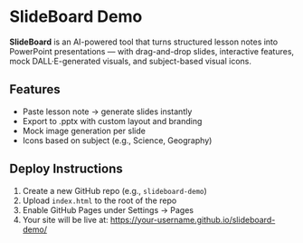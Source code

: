 
# SlideBoard Demo

**SlideBoard** is an AI-powered tool that turns structured lesson notes into PowerPoint presentations — with drag-and-drop slides, interactive features, mock DALL·E-generated visuals, and subject-based visual icons.

## Features

- Paste lesson note → generate slides instantly
- Export to .pptx with custom layout and branding
- Mock image generation per slide
- Icons based on subject (e.g., Science, Geography)

## Deploy Instructions

1. Create a new GitHub repo (e.g., `slideboard-demo`)
2. Upload `index.html` to the root of the repo
3. Enable GitHub Pages under Settings → Pages
4. Your site will be live at: https://your-username.github.io/slideboard-demo/
